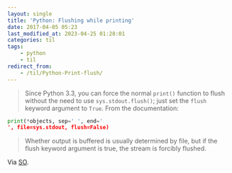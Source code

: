 ```yaml
---
layout: single
title: 'Python: Flushing while printing'
date: 2017-04-05 05:23
last_modified_at: 2023-04-25 01:28:01
categories: til
tags:
    - python
    - til
redirect_from:
    - /til/Python-Print-flush/
---
```


> Since Python 3.3, you can force the normal `print()` function to flush without the need to use
> `sys.stdout.flush()`; just set the `flush` keyword argument to `True`. From the documentation:

```python
print(*objects, sep=' ', end='
', file=sys.stdout, flush=False)
```

> Whether output is buffered is usually determined by file, but if the flush keyword argument is true,
> the stream is forcibly flushed.

Via [SO](https://stackoverflow.com/a/23142556).
